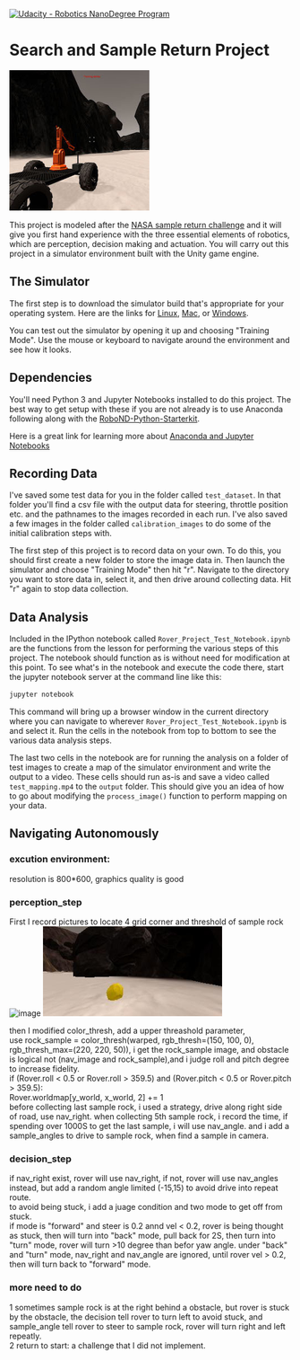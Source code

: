 [//]: # (Image References)
[image_0]: ./misc/rover_image.jpg
[![Udacity - Robotics NanoDegree Program](https://s3-us-west-1.amazonaws.com/udacity-robotics/Extra+Images/RoboND_flag.png)](https://www.udacity.com/robotics)
# Search and Sample Return Project


![alt text][image_0] 

This project is modeled after the [NASA sample return challenge](https://www.nasa.gov/directorates/spacetech/centennial_challenges/sample_return_robot/index.html) and it will give you first hand experience with the three essential elements of robotics, which are perception, decision making and actuation.  You will carry out this project in a simulator environment built with the Unity game engine.  

## The Simulator
The first step is to download the simulator build that's appropriate for your operating system.  Here are the links for [Linux](https://s3-us-west-1.amazonaws.com/udacity-robotics/Rover+Unity+Sims/Linux_Roversim.zip), [Mac](	https://s3-us-west-1.amazonaws.com/udacity-robotics/Rover+Unity+Sims/Mac_Roversim.zip), or [Windows](https://s3-us-west-1.amazonaws.com/udacity-robotics/Rover+Unity+Sims/Windows_Roversim.zip).  

You can test out the simulator by opening it up and choosing "Training Mode".  Use the mouse or keyboard to navigate around the environment and see how it looks.

## Dependencies
You'll need Python 3 and Jupyter Notebooks installed to do this project.  The best way to get setup with these if you are not already is to use Anaconda following along with the [RoboND-Python-Starterkit](https://github.com/ryan-keenan/RoboND-Python-Starterkit). 


Here is a great link for learning more about [Anaconda and Jupyter Notebooks](https://classroom.udacity.com/courses/ud1111)

## Recording Data
I've saved some test data for you in the folder called `test_dataset`.  In that folder you'll find a csv file with the output data for steering, throttle position etc. and the pathnames to the images recorded in each run.  I've also saved a few images in the folder called `calibration_images` to do some of the initial calibration steps with.  

The first step of this project is to record data on your own.  To do this, you should first create a new folder to store the image data in.  Then launch the simulator and choose "Training Mode" then hit "r".  Navigate to the directory you want to store data in, select it, and then drive around collecting data.  Hit "r" again to stop data collection.

## Data Analysis
Included in the IPython notebook called `Rover_Project_Test_Notebook.ipynb` are the functions from the lesson for performing the various steps of this project.  The notebook should function as is without need for modification at this point.  To see what's in the notebook and execute the code there, start the jupyter notebook server at the command line like this:

```sh
jupyter notebook
```

This command will bring up a browser window in the current directory where you can navigate to wherever `Rover_Project_Test_Notebook.ipynb` is and select it.  Run the cells in the notebook from top to bottom to see the various data analysis steps.  

The last two cells in the notebook are for running the analysis on a folder of test images to create a map of the simulator environment and write the output to a video.  These cells should run as-is and save a video called `test_mapping.mp4` to the `output` folder.  This should give you an idea of how to go about modifying the `process_image()` function to perform mapping on your data.  

## Navigating Autonomously
### excution environment: 
resolution is 800*600, graphics quality is good 
### perception_step
First I record pictures to locate 4 grid corner and threshold of sample rock
![image](https://github.com/fwmao/search-and-sample-return/tree/master/calibration_images/1.jpg)
![image](https://github.com/fwmao/search-and-sample-return/blob/master/calibration_images/2.jpg)

then I modified color_thresh, add a upper threashold parameter,  
use rock_sample = color_thresh(warped, rgb_thresh=(150, 100, 0), rgb_thresh_max=(220, 220, 50)), i get the rock_sample image, and obstacle is logical not (nav_image and rock_sample),and i judge roll and pitch degree to increase fidelity.  
    if (Rover.roll < 0.5 or Rover.roll > 359.5) and (Rover.pitch < 0.5 or Rover.pitch > 359.5):  
        Rover.worldmap[y_world, x_world, 2] += 1  
before collecting last sample rock, i used a strategy, drive along right side of road,  use nav_right. when collecting 5th sample rock, i record the time, if spending over 1000S to get the last sample, i will use nav_angle.
and i add a sample_angles to drive to sample rock, when find a sample in camera.
### decision_step
if nav_right exist, rover will use nav_right, if not, rover will use nav_angles instead, but add a random angle limited (-15,15) to avoid drive into repeat route.  
to avoid being stuck, i add a juage condition and two mode to get off from stuck.  
if mode is "forward" and steer is 0.2 annd vel < 0.2, rover is being thought as stuck, then will turn into "back" mode, pull back for 2S, then turn into "turn" mode, rover will turn >10 degree than befor yaw angle. under "back" and "turn" mode, nav_right and nav_angle are ignored, until rover vel > 0.2, then will turn back to "forward" mode.

### more need to do
1 sometimes sample rock is at the right behind a obstacle, but rover is stuck by the obstacle, the decision tell rover to turn left to avoid stuck, and sample_angle tell rover to steer to sample rock, rover will turn right and left repeatly.  
2 return to start:  a challenge that I did not implement.







